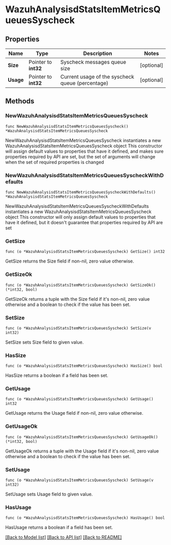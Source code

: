 # WazuhAnalysisdStatsItemMetricsQueuesSyscheck

## Properties

Name | Type | Description | Notes
------------ | ------------- | ------------- | -------------
**Size** | Pointer to **int32** | Syscheck messages queue size | [optional] 
**Usage** | Pointer to **int32** | Current usage of the syscheck queue (percentage) | [optional] 

## Methods

### NewWazuhAnalysisdStatsItemMetricsQueuesSyscheck

`func NewWazuhAnalysisdStatsItemMetricsQueuesSyscheck() *WazuhAnalysisdStatsItemMetricsQueuesSyscheck`

NewWazuhAnalysisdStatsItemMetricsQueuesSyscheck instantiates a new WazuhAnalysisdStatsItemMetricsQueuesSyscheck object
This constructor will assign default values to properties that have it defined,
and makes sure properties required by API are set, but the set of arguments
will change when the set of required properties is changed

### NewWazuhAnalysisdStatsItemMetricsQueuesSyscheckWithDefaults

`func NewWazuhAnalysisdStatsItemMetricsQueuesSyscheckWithDefaults() *WazuhAnalysisdStatsItemMetricsQueuesSyscheck`

NewWazuhAnalysisdStatsItemMetricsQueuesSyscheckWithDefaults instantiates a new WazuhAnalysisdStatsItemMetricsQueuesSyscheck object
This constructor will only assign default values to properties that have it defined,
but it doesn't guarantee that properties required by API are set

### GetSize

`func (o *WazuhAnalysisdStatsItemMetricsQueuesSyscheck) GetSize() int32`

GetSize returns the Size field if non-nil, zero value otherwise.

### GetSizeOk

`func (o *WazuhAnalysisdStatsItemMetricsQueuesSyscheck) GetSizeOk() (*int32, bool)`

GetSizeOk returns a tuple with the Size field if it's non-nil, zero value otherwise
and a boolean to check if the value has been set.

### SetSize

`func (o *WazuhAnalysisdStatsItemMetricsQueuesSyscheck) SetSize(v int32)`

SetSize sets Size field to given value.

### HasSize

`func (o *WazuhAnalysisdStatsItemMetricsQueuesSyscheck) HasSize() bool`

HasSize returns a boolean if a field has been set.

### GetUsage

`func (o *WazuhAnalysisdStatsItemMetricsQueuesSyscheck) GetUsage() int32`

GetUsage returns the Usage field if non-nil, zero value otherwise.

### GetUsageOk

`func (o *WazuhAnalysisdStatsItemMetricsQueuesSyscheck) GetUsageOk() (*int32, bool)`

GetUsageOk returns a tuple with the Usage field if it's non-nil, zero value otherwise
and a boolean to check if the value has been set.

### SetUsage

`func (o *WazuhAnalysisdStatsItemMetricsQueuesSyscheck) SetUsage(v int32)`

SetUsage sets Usage field to given value.

### HasUsage

`func (o *WazuhAnalysisdStatsItemMetricsQueuesSyscheck) HasUsage() bool`

HasUsage returns a boolean if a field has been set.


[[Back to Model list]](../README.md#documentation-for-models) [[Back to API list]](../README.md#documentation-for-api-endpoints) [[Back to README]](../README.md)


